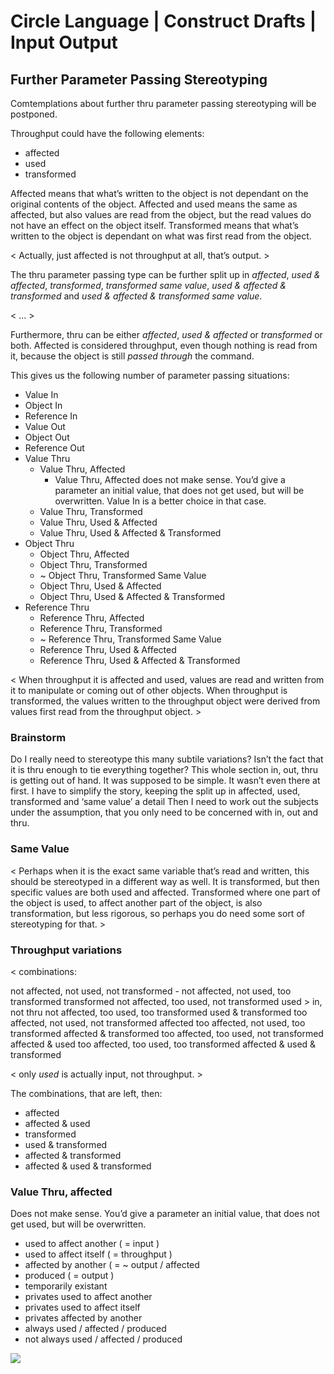 ﻿Circle Language | Construct Drafts | Input Output
=================================================

Further Parameter Passing Stereotyping
--------------------------------------

Comtemplations about further thru parameter passing stereotyping will be postponed.

Throughput could have the following elements:

- affected
- used
- transformed

Affected means that what’s written to the object is not dependant on the original contents of the object.
Affected and used means the same as affected, but also values are read from the object, but the read values do not have an effect on the object itself.
Transformed means that what’s written to the object is dependant on what was first read from the object.

< Actually, just affected is not throughput at all, that’s output. >


The thru parameter passing type can be further split up in *affected*, *used & affected*, *transformed*, *transformed same value*, *used & affected & transformed* and *used & affected & transformed same value*.

< ... >

Furthermore, thru can be either *affected*, *used & affected* or *transformed* or both. Affected is considered throughput, even though nothing is read from it, because the object is still *passed through* the command.

This gives us the following number of parameter passing situations:

- Value In
- Object In
- Reference In
- Value Out
- Object Out
- Reference Out
- Value Thru
    - Value Thru, Affected
        - Value Thru, Affected does not make sense. You’d give a parameter an initial value, that does not get used, but will be overwritten. Value In is a better choice in that case.
    - Value Thru, Transformed
    - Value Thru, Used & Affected
    - Value Thru, Used & Affected & Transformed
- Object Thru
    - Object Thru, Affected
    - Object Thru, Transformed
    - ~ Object Thru, Transformed Same Value
    - Object Thru, Used & Affected
    - Object Thru, Used & Affected & Transformed
- Reference Thru
    - Reference Thru, Affected
    - Reference Thru, Transformed
    - ~ Reference Thru, Transformed Same Value
    - Reference Thru, Used & Affected
    - Reference Thru, Used & Affected & Transformed

< When throughput it is affected and used, values are read and written from it to manipulate or coming out of other objects. When throughput is transformed, the values written to the throughput object were derived from values first read from the throughput object. >

### Brainstorm

Do I really need to stereotype this many subtile variations? Isn’t the fact that it is thru enough to tie everything together?
This whole section in, out, thru is getting out of hand.
It was supposed to be simple. It wasn’t even there at first.
I have to simplify the story, keeping the split up in affected, used, transformed and ‘same value’ a detail
Then I need to work out the subjects under the assumption, that you only need to be concerned with in, out and thru.

### Same Value

< Perhaps when it is the exact same variable that’s read and written, this should be stereotyped in a different way as well. It is transformed, but then specific values are both used and affected. Transformed where one part of the object is used, to affect another part of the object, is also transformation, but less rigorous, so perhaps you do need some sort of stereotyping for that. >

### Throughput variations

<
combinations:

not affected, not used, not transformed
\-
not affected, not used, too transformed
transformed
not affected, too used, not transformed
used
\>
in, not thru
not affected, too used, too transformed
used & transformed
too affected, not used, not transformed
affected
too affected, not used, too transformed
affected & transformed
too affected, too used, not transformed
affected & used
too affected, too used, too transformed
affected & used & transformed

< only *used* is actually input, not throughput. >

The combinations, that are left, then:
- affected
- affected & used
- transformed
- used & transformed
- affected & transformed
- affected & used & transformed

### Value Thru, affected

Does not make sense. You’d give a parameter an initial value, that does not get used, but will be overwritten.

- used to affect another ( = input )
- used to affect itself ( = throughput )
- affected by another ( = ~ output / affected
- produced ( = output )
- temporarily existant
- privates used to affect another
- privates used to affect itself
- privates affected by another
- always used / affected / produced
- not always used / affected / produced

![](images/Further%20parameter%20passing%20stereotyping.001.png)